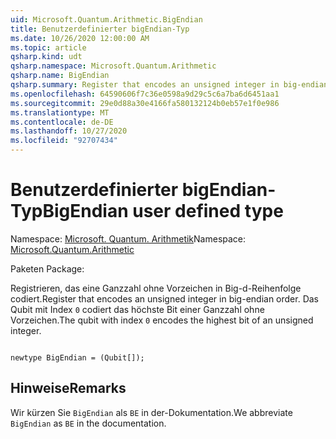 ```yaml
---
uid: Microsoft.Quantum.Arithmetic.BigEndian
title: Benutzerdefinierter bigEndian-Typ
ms.date: 10/26/2020 12:00:00 AM
ms.topic: article
qsharp.kind: udt
qsharp.namespace: Microsoft.Quantum.Arithmetic
qsharp.name: BigEndian
qsharp.summary: Register that encodes an unsigned integer in big-endian order. The qubit with index `0` encodes the highest bit of an unsigned integer.
ms.openlocfilehash: 64590606f7c36e0598a9d29c5c6a7ba6d6451aa1
ms.sourcegitcommit: 29e0d88a30e4166fa580132124b0eb57e1f0e986
ms.translationtype: MT
ms.contentlocale: de-DE
ms.lasthandoff: 10/27/2020
ms.locfileid: "92707434"
---
```

# <a name="bigendian-user-defined-type"></a><span data-ttu-id="b411b-102">Benutzerdefinierter bigEndian-Typ</span><span class="sxs-lookup"><span data-stu-id="b411b-102">BigEndian user defined type</span></span>

<span data-ttu-id="b411b-103">Namespace: [Microsoft. Quantum. Arithmetik](xref:Microsoft.Quantum.Arithmetic)</span><span class="sxs-lookup"><span data-stu-id="b411b-103">Namespace: [Microsoft.Quantum.Arithmetic](xref:Microsoft.Quantum.Arithmetic)</span></span>

<span data-ttu-id="b411b-104">Paketen [](https://nuget.org/packages/)</span><span class="sxs-lookup"><span data-stu-id="b411b-104">Package: [](https://nuget.org/packages/)</span></span>


<span data-ttu-id="b411b-105">Registrieren, das eine Ganzzahl ohne Vorzeichen in Big-d-Reihenfolge codiert.</span><span class="sxs-lookup"><span data-stu-id="b411b-105">Register that encodes an unsigned integer in big-endian order.</span></span> <span data-ttu-id="b411b-106">Das Qubit mit Index `0` codiert das höchste Bit einer Ganzzahl ohne Vorzeichen.</span><span class="sxs-lookup"><span data-stu-id="b411b-106">The qubit with index `0` encodes the highest bit of an unsigned integer.</span></span>

```qsharp

newtype BigEndian = (Qubit[]);
```



## <a name="remarks"></a><span data-ttu-id="b411b-107">Hinweise</span><span class="sxs-lookup"><span data-stu-id="b411b-107">Remarks</span></span>

<span data-ttu-id="b411b-108">Wir kürzen Sie `BigEndian` als `BE` in der-Dokumentation.</span><span class="sxs-lookup"><span data-stu-id="b411b-108">We abbreviate `BigEndian` as `BE` in the documentation.</span></span>